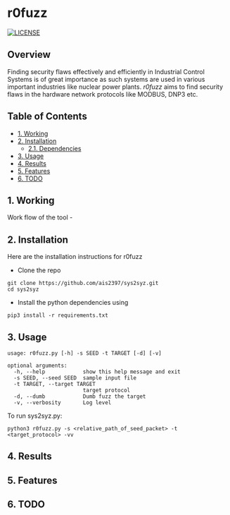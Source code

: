# r0fuzz <!-- omit in toc -->
[![LICENSE](https://img.shields.io/badge/License-MIT-green)](https://github.com/AshwAthi8/Project-NetwoFuz/blob/master/LICENSE)

## Overview <!-- omit in toc -->

Finding security flaws effectively and efficiently in Industrial Control Systems is of great importance as such systems are used in various important industries like nuclear power plants. *r0fuzz* aims to find security flaws in the hardware network protocols like MODBUS, DNP3 etc.

## Table of Contents <!-- omit in toc -->

- [1. Working](#1-working)
- [2. Installation](#2-installation)
  - [2.1. Dependencies](#2.1-dependencies)
- [3. Usage](#3-usage)
- [4. Results](#4-results)
- [5. Features](#5-features)
- [6. TODO](#6-todo)

## 1. Working

Work flow of the tool -


## 2. Installation

Here are the installation instructions for r0fuzz

- Clone the repo
 ```shell
 git clone https://github.com/ais2397/sys2syz.git
 cd sys2syz
 ```
- Install the python dependencies using 

```shell
pip3 install -r requirements.txt
```

## 3. Usage
```shell
usage: r0fuzz.py [-h] -s SEED -t TARGET [-d] [-v]

optional arguments:
  -h, --help            show this help message and exit
  -s SEED, --seed SEED  sample input file
  -t TARGET, --target TARGET
                        target protocol
  -d, --dumb            Dumb fuzz the target
  -v, --verbosity       Log level
```

 To run sys2syz.py:
```shell
python3 r0fuzz.py -s <relative_path_of_seed_packet> -t <target_protocol> -vv
```
## 4. Results
## 5. Features
## 6. TODO


